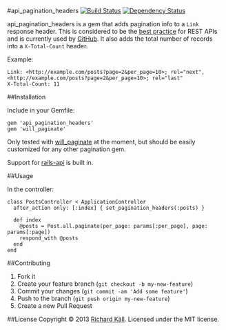 #api_pagination_headers [![Build Status](https://travis-ci.org/richardkall/api_pagination_headers.png)](http://travis-ci.org/richardkall/api_pagination_headers) [![Dependency Status](https://gemnasium.com/richardkall/api_pagination_headers.png)](https://gemnasium.com/richardkall/api_pagination_headers)

api_pagination_headers is a gem that adds pagination info to a `Link` response header. This is considered to be the [best practice](http://www.vinaysahni.com/best-practices-for-a-pragmatic-restful-api#pagination) for REST APIs and is currently used by [GitHub](http://developer.github.com/v3/#pagination). It also adds the total number of records into a `X-Total-Count` header.

Example:

```
Link: <http://example.com/posts?page=2&per_page=10>; rel="next", <http://example.com/posts?page=2&per_page=10>; rel="last"
X-Total-Count: 11
```

##Installation

Include in your Gemfile:

```
gem 'api_pagination_headers'
gem 'will_paginate'
```

Only tested with [will_paginate](https://github.com/mislav/will_paginate) at the moment, but should be easily customized for any other pagination gem.

Support for [rails-api](https://github.com/rails-api/rails-api) is built in.

##Usage

In the controller:

```
class PostsController < ApplicationController
  after_action only: [:index] { set_pagination_headers(:posts) }

  def index
    @posts = Post.all.paginate(per_page: params[:per_page], page: params[:page])
    respond_with @posts
  end
end
```

##Contributing

1. Fork it
2. Create your feature branch (`git checkout -b my-new-feature`)
3. Commit your changes (`git commit -am 'Add some feature'`)
4. Push to the branch (`git push origin my-new-feature`)
5. Create a new Pull Request

##License
Copyright © 2013 [Richard Käll](http://richardkall.se). Licensed under the MIT license.
